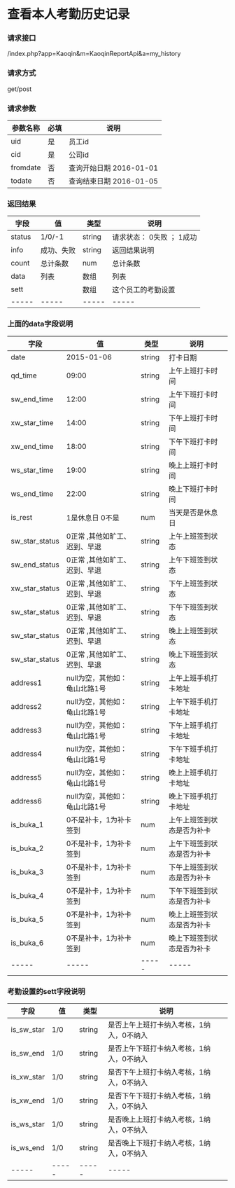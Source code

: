 # 查看本人考勤历史记录
### **请求接口**
/index.php?app=Kaoqin&m=KaoqinReportApi&a=my_history

### **请求方式**
get/post

### **请求参数**

| 参数名称  |必填|     说明      |
|------|-----|------|
| uid | 是 |   员工id   |
| cid     | 是 |   公司id   |
| fromdate     | 否 |  查询开始日期  2016-01-01  |
| todate     | 否 |  查询结束日期  2016-01-05  |




### **返回结果**
|字段       |值             |类型    |说明           |
| --------- |--------      |--------|--------       |
|status     |1/0/-1 |string |请求状态：  0失败 ； 1成功   |
|info       |成功、失败        |string         |返回结果说明    |
|count       |总计条数       |num         |总计条数    |
|data       |列表       |数组         |列表    |
|sett       |       |数组         |这个员工的考勤设置    |
|-----      |-----         |-----  |-----           |


### **上面的data字段说明**
|字段       |值             |类型    |说明           |
| --------- |--------      |--------|--------       |
|date     |2015-01-06  |string |打卡日期   |
|qd_time       |09:00        |string         |上午上班打卡时间    |
|sw_end_time       |12:00       |string         |上午下班打卡时间    |
|xw_star_time       |14:00       |string         |下午上班打卡时间    |
|xw_end_time       |18:00       |string         |下午下班打卡时间    |
|ws_star_time       |19:00       |string         |晚上上班打卡时间    |
|ws_end_time       |22:00       |string         |晚上下班打卡时间    |
|is_rest       | 1是休息日  0不是       |num         |当天是否是休息日    |
|sw_star_status       | 0正常  ,其他如旷工、迟到、早退       | string         |上午上班签到状态   |
|sw_end_status       | 0正常  ,其他如旷工、迟到、早退       | string         |上午下班签到状态   |
|xw_star_status       | 0正常  ,其他如旷工、迟到、早退       | string         |下午上班签到状态   |
|sw_star_status       | 0正常  ,其他如旷工、迟到、早退       | string         |下午下班签到状态   |
|sw_star_status       | 0正常  ,其他如旷工、迟到、早退       | string         |晚上上班签到状态   |
|sw_star_status       | 0正常  ,其他如旷工、迟到、早退       | string         |晚上下班签到状态   |
|address1       | null为空，其他如：龟山北路1号       | string         |上午上班手机打卡地址   |
|address2       | null为空，其他如：龟山北路1号       | string         |上午下班手机打卡地址   |
|address3       | null为空，其他如：龟山北路1号       | string         |下午上班手机打卡地址   |
|address4       | null为空，其他如：龟山北路1号       | string         |下午下班手机打卡地址   |
|address5       | null为空，其他如：龟山北路1号       | string         |晚上上班手机打卡地址   |
|address6       | null为空，其他如：龟山北路1号       | string         |晚上下班手机打卡地址   |
|is_buka_1       | 0不是补卡，1为补卡签到       | num         |上午上班签到状态是否为补卡   |
|is_buka_2       | 0不是补卡，1为补卡签到       | num         |上午下班签到状态是否为补卡   |
|is_buka_3       | 0不是补卡，1为补卡签到       | num         |下午上班签到状态是否为补卡   |
|is_buka_4       | 0不是补卡，1为补卡签到       | num         |下午下班签到状态是否为补卡   |
|is_buka_5       | 0不是补卡，1为补卡签到       | num         |晚上上班签到状态是否为补卡   |
|is_buka_6       | 0不是补卡，1为补卡签到       | num         |晚上下班签到状态是否为补卡   |
|-----      |-----         |-----  |-----           |

### **考勤设置的sett字段说明**
|字段       |值             |类型    |说明           |
| --------- |--------      |--------|--------       |
|is_sw_star     |1/0 |string |是否上午上班打卡纳入考核，1纳入，0不纳入   |
|is_sw_end     |1/0 |string |是否上午下班打卡纳入考核，1纳入，0不纳入   |
|is_xw_star     |1/0 |string |是否下午上班打卡纳入考核，1纳入，0不纳入   |
|is_xw_end     |1/0 |string |是否下午下班打卡纳入考核，1纳入，0不纳入    |
|is_ws_star     |1/0 |string |是否晚上上班打卡纳入考核，1纳入，0不纳入     |
|is_ws_end     |1/0 |string |是否晚上下班打卡纳入考核，1纳入，0不纳入     |
|-----      |-----         |-----  |-----           |